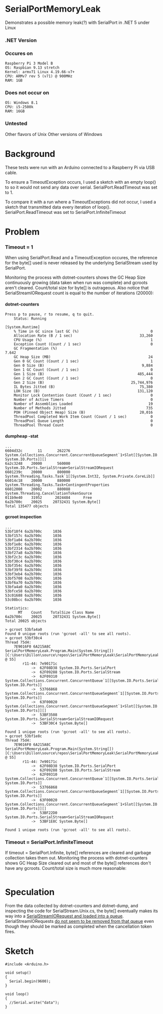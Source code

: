 # SerialPortMemoryLeak
Demonstrates a possible memory leak(?) with SerialPort in .NET 5 under Linux

### .NET Version


### Occures on
```
Raspberry Pi 3 Model B
OS: Raspbian 9.13 stretch
Kernel: armv71 Linux 4.19.66-v7+
CPU: ARMv7 rev 5 (v71) @ 900MHz
RAM: 1GB
```

### Does not occur on
```
OS: Windows 8.1
CPU: i5-2500k
RAM: 16GB
```

### Untested
Other flavors of Unix
Other versions of Windows

# Background
These tests were run with an Arduino connected to a Raspberry Pi via USB cable.

To ensure a TimeoutException occurs, I used a sketch with an empty loop() to so it would not send any data over serial. SerialPort.ReadTimeout was set to 1.

To compare it with a run where a TimeoutExceptions did not occur, I used a sketch that transmitted data every iteration of loop(). SerialPort.ReadTimeout was set to SerialPort.InfiniteTimeout

# Problem
### Timeout = 1 
When using SerialPort.Read and a TimeoutException occures, the reference for the byte[] used is never released by the underlying SerialStream used by SerialPort.

Monitoring the process with dotnet-counters shows the GC Heap Size continuously growing (data taken when run was complete) and gcroots aren't cleared. Count/total size for byte[] is outrageous. Also notice that SerialStreamIORequest count is equal to the number of iterations (20000):

#### dotnet-counters
```
Press p to pause, r to resume, q to quit.
    Status: Running

[System.Runtime]
    % Time in GC since last GC (%)                                 0
    Allocation Rate (B / 1 sec)                               33,260
    CPU Usage (%)                                                  1
    Exception Count (Count / 1 sec)                                0
    GC Fragmentation (%)                                           7.642
    GC Heap Size (MB)                                             24
    Gen 0 GC Count (Count / 1 sec)                                 1
    Gen 0 Size (B)                                             9,884
    Gen 1 GC Count (Count / 1 sec)                                 0
    Gen 1 Size (B)                                           485,444
    Gen 2 GC Count (Count / 1 sec)                                 0
    Gen 2 Size (B)                                        25,744,976
    IL Bytes Jitted (B)                                       75,380
    LOH Size (B)                                             131,120
    Monitor Lock Contention Count (Count / 1 sec)                  0
    Number of Active Timers                                        0
    Number of Assemblies Loaded                                   19
    Number of Methods Jitted                                     735
    POH (Pinned Object Heap) Size (B)                         20,016
    ThreadPool Completed Work Item Count (Count / 1 sec)           0
    ThreadPool Queue Length                                        0
    ThreadPool Thread Count                                        0
```

#### dumpheap -stat
```
...
6604d32c       11       262276 System.Collections.Concurrent.ConcurrentQueueSegment`1+Slot[[System.IO.Ports.SerialStream+SerialStreamIORequest, System.IO.Ports]][]
6a2c3248    20000       560000 System.IO.Ports.SerialStream+SerialStreamIORequest
6601239c    20000       800000 System.Threading.Tasks.Task`1[[System.Int32, System.Private.CoreLib]]
66014c18    20000       880000 System.Threading.Tasks.Task+ContingentProperties
66012008    20002       880088 System.Threading.CancellationTokenSource
011b9e40    31952      2024484      Free
6a2b700c    20025     20732431 System.Byte[]
Total 135477 objects
```

#### gcroot inspection
```
...
53bf10f4 6a2b700c     1036
53bf157c 6a2b700c     1036
53bf1a04 6a2b700c     1036
53bf1e8c 6a2b700c     1036
53bf2314 6a2b700c     1036
53bf27a8 6a2b700c     1036
53bf2c3c 6a2b700c     1036
53bf30c4 6a2b700c     1036
53bf354c 6a2b700c     1036
53bf39f8 6a2b700c     1036
53bf3eb4 6a2b700c     1036
53bf5708 6a2b700c     1036
53bf6a70 6a2b700c     1036
53bfa4a0 6a2b700c     1036
53bfce58 6a2b700c     1036
53c01688 6a2b700c     1036
53c08bcc 6a2b700c     1036

Statistics:
      MT    Count    TotalSize Class Name
6a2b700c    20025     20732431 System.Byte[]
Total 20025 objects

> gcroot 53bfa4a0
Found 0 unique roots (run 'gcroot -all' to see all roots).
> gcroot 53bf30c4
Thread 75d4:
    7E9016F0 6A215A8C SerialPortMemoryLeak.Program.Main(System.String[]) [C:\Users\Dillon\source\repos\SerialPortMemoryLeak\SerialPortMemoryLeak\Program.cs @ 55]
        r11-44: 7e90171c
            ->  62F08D38 System.IO.Ports.SerialPort
            ->  62F09288 System.IO.Ports.SerialStream
            ->  62F09310 System.Collections.Concurrent.ConcurrentQueue`1[[System.IO.Ports.SerialStream+SerialStreamIORequest, System.IO.Ports]]
            ->  53766868 System.Collections.Concurrent.ConcurrentQueueSegment`1[[System.IO.Ports.SerialStream+SerialStreamIORequest, System.IO.Ports]]
            ->  63F00020 System.Collections.Concurrent.ConcurrentQueueSegment`1+Slot[[System.IO.Ports.SerialStream+SerialStreamIORequest, System.IO.Ports]][]
            ->  53BF3508 System.IO.Ports.SerialStream+SerialStreamIORequest
            ->  53BF30C4 System.Byte[]

Found 1 unique roots (run 'gcroot -all' to see all roots).
> gcroot 53bf1e8c
Thread 75d4:
    7E9016F0 6A215A8C SerialPortMemoryLeak.Program.Main(System.String[]) [C:\Users\Dillon\source\repos\SerialPortMemoryLeak\SerialPortMemoryLeak\Program.cs @ 55]
        r11-44: 7e90171c
            ->  62F08D38 System.IO.Ports.SerialPort
            ->  62F09288 System.IO.Ports.SerialStream
            ->  62F09310 System.Collections.Concurrent.ConcurrentQueue`1[[System.IO.Ports.SerialStream+SerialStreamIORequest, System.IO.Ports]]
            ->  53766868 System.Collections.Concurrent.ConcurrentQueueSegment`1[[System.IO.Ports.SerialStream+SerialStreamIORequest, System.IO.Ports]]
            ->  63F00020 System.Collections.Concurrent.ConcurrentQueueSegment`1+Slot[[System.IO.Ports.SerialStream+SerialStreamIORequest, System.IO.Ports]][]
            ->  53BF22D0 System.IO.Ports.SerialStream+SerialStreamIORequest
            ->  53BF1E8C System.Byte[]

Found 1 unique roots (run 'gcroot -all' to see all roots).
```
### Timeout = SerialPort.InfiniteTimeout
If timeout = SerialPort.Infinite, byte[] references are cleared and garbage collection takes them out. Monitoring the process with dotnet-counters shows GC Heap Size cleared out and most of the byte[] references don't have any gcroots. Count/total size is much more reasonable:
```

```

# Speculation
From the data collected by dotnet-counters and dotnet-dump, and inspecting the code for SerialStream.Unix.cs, the byte[] eventually makes its way into a [SerialStreamIORequest and loaded into a queue](https://github.com/dotnet/runtime/blob/607f98c888b31566c773712c3153236c7cec05d2/src/libraries/System.IO.Ports/src/System/IO/Ports/SerialStream.Unix.cs#L435). SerialStreamIORequests [do not seem to be removed from that queue](https://github.com/dotnet/runtime/blob/607f98c888b31566c773712c3153236c7cec05d2/src/libraries/System.IO.Ports/src/System/IO/Ports/SerialStream.Unix.cs#L789) even though they should be marked as completed when the cancellation token fires.

# Sketch
```
#include <Arduino.h>

void setup()
{
  Serial.begin(9600);
}

void loop()
{
  //Serial.write("data");
}
```

